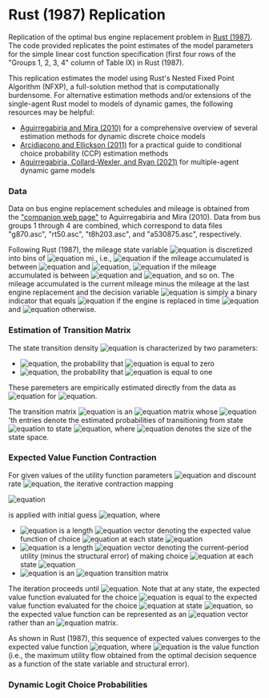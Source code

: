 # Rust (1987) Replication

Replication of the optimal bus engine replacement problem in [Rust (1987)](https://www.econometricsociety.org/publications/econometrica/1987/09/01/optimal-replacement-gmc-bus-engines-empirical-model-harold). The code provided replicates the point estimates of the model parameters for the simple linear cost function specification (first four rows of the "Groups 1, 2, 3, 4" column of Table IX) in Rust (1987).

This replication estimates the model using Rust's Nested Fixed Point Algorithm (NFXP), a full-solution method that is computationally burdensome. For alternative estimation methods and/or extensions of the single-agent Rust model to models of dynamic games, the following resources may be helpful:
* [Aguirregabiria and Mira (2010)](http://aguirregabiria.net/wpapers/survey_annalsje.pdf) for a comprehensive overview of several estimation methods for dynamic discrete choice models
* [Arcidiacono and Ellickson (2011)](https://www.annualreviews.org/doi/abs/10.1146/annurev-economics-111809-125038) for a practical guide to conditional choice probability (CCP) estimation methods
* [Aguirregabiria, Collard-Wexler, and Ryan (2021)](https://arxiv.org/abs/2109.01725) for multiple-agent dynamic game models

### Data

Data on bus engine replacement schedules and mileage is obtained from the ["companion web page"](http://individual.utoronto.ca/vaguirre/wpapers/program_code_survey_joe_2008.html) to Aguirregabiria and Mira (2010). Data from bus groups 1 through 4 are combined, which correspond to data files "g870.asc", "rt50.asc", "t8h203.asc", and "a530875.asc", respectively.

Following Rust (1987), the mileage state variable ![equation](https://latex.codecogs.com/svg.image?x_t) is discretized into bins of ![equation](https://latex.codecogs.com/svg.image?5000) mi., i.e., ![equation](https://latex.codecogs.com/svg.image?x_t&space;=&space;1) if the mileage accumulated is between ![equation](https://latex.codecogs.com/svg.image?0) and ![equation](https://latex.codecogs.com/svg.image?5000), ![equation](https://latex.codecogs.com/svg.image?x_t&space;=&space;2) if the mileage accumulated is between ![equation](https://latex.codecogs.com/svg.image?5000) and ![equation](https://latex.codecogs.com/svg.image?10000), and so on. The mileage accumulated is the current mileage minus the mileage at the last engine replacement and the decision variable ![equation](https://latex.codecogs.com/svg.image?i_t) is simply a binary indicator that equals ![equation](https://latex.codecogs.com/svg.image?1) if the engine is replaced in time ![equation](https://latex.codecogs.com/svg.image?t) and ![equation](https://latex.codecogs.com/svg.image?0) otherwise.

### Estimation of Transition Matrix

The state transition density ![equation](https://latex.codecogs.com/svg.image?p(x_{t&plus;1}&space;|&space;x_t,&space;i_t,&space;\theta_3)) is characterized by two parameters:
- ![equation](https://latex.codecogs.com/svg.image?\theta_3_0), the probability that ![equation](https://latex.codecogs.com/svg.image?x_{t&plus;1}&space;-&space;x_{t}) is equal to zero
- ![equation](https://latex.codecogs.com/svg.image?\theta_3_1), the probability that ![equation](https://latex.codecogs.com/svg.image?x_{t&plus;1}&space;-&space;x_{t}) is equal to one

These paremeters are empirically estimated directly from the data as ![equation](https://latex.codecogs.com/svg.image?\hat\theta_{3j}&space;=&space;\text{freq}(x_{t&space;&plus;&space;1}&space;-&space;x_t&space;=&space;j)) for ![equation](https://latex.codecogs.com/svg.image?j&space;=&space;1,&space;2).

The transition matrix ![equation](https://latex.codecogs.com/svg.image?P) is an ![equation](https://latex.codecogs.com/svg.image?S&space;\times&space;S) matrix whose ![equation](https://latex.codecogs.com/svg.image?[i,&space;j])'th entries denote the estimated probabilities of transitioning from state ![equation](https://latex.codecogs.com/svg.image?i) to state ![equation](https://latex.codecogs.com/svg.image?j), where ![equation](https://latex.codecogs.com/svg.image?S&space;=&space;90) denotes the size of the state space.

### Expected Value Function Contraction

For given values of the utility function parameters ![equation](https://latex.codecogs.com/svg.image?\theta_{1}) and discount rate ![equation](https://latex.codecogs.com/svg.image?\beta), the iterative contraction mapping

![equation](https://latex.codecogs.com/svg.image?EV^{new}(x,0)&space;=&space;P&space;[\sum_{x}&space;\log&space;(\sum_{i&space;=&space;0,&space;1}&space;\exp(\bar&space;u(x,&space;0;&space;\theta_1)&space;&plus;&space;\beta&space;EV^{old}(x,0)))]) 

is applied with initial guess ![equation](https://latex.codecogs.com/svg.image?EV&space;=&space;0), where
- ![equation](https://latex.codecogs.com/svg.image?EV(x,0)) is a length ![equation](https://latex.codecogs.com/svg.image?S) vector denoting the expected value function of choice ![equation](https://latex.codecogs.com/svg.image?i&space;=&space;0) at each state ![equation](https://latex.codecogs.com/svg.image?x)
- ![equation](https://latex.codecogs.com/svg.image?\bar&space;u(x,&space;0;&space;\theta_1)) is a length ![equation](https://latex.codecogs.com/svg.image?S) vector denoting the current-period utility (minus the structural error) of making choice ![equation](https://latex.codecogs.com/svg.image?i&space;=&space;0) at each state ![equation](https://latex.codecogs.com/svg.image?x)
- ![equation](https://latex.codecogs.com/svg.image?P) is an ![equation](https://latex.codecogs.com/svg.image?S&space;\times&space;S) transition matrix

The iteration proceeds until ![equation](https://latex.codecogs.com/svg.image?\left\|&space;EV^{new}(x,0)&space;-&space;EV^{old}(x,0)\right\|&space;<&space;10^{-6}). Note that at any state, the expected value function evaluated for the choice ![equation](https://latex.codecogs.com/svg.image?i&space;=&space;1) is equal to the expected value function evaluated for the choice ![equation](https://latex.codecogs.com/svg.image?i&space;=&space;0) at state ![equation](https://latex.codecogs.com/svg.image?x&space;=&space;0), so the expected value function can be represented as an ![equation](https://latex.codecogs.com/svg.image?S&space;\times&space;1) vector rather than an ![equation](https://latex.codecogs.com/svg.image?S&space;\times&space;2) matrix.

As shown in Rust (1987), this sequence of expected values converges to the expected value function ![equation](https://latex.codecogs.com/svg.image?EV(x,&space;i)&space;=&space;E[V(x',&space;\epsilon';&space;\theta_1)&space;|&space;x,&space;i]), where ![equation](https://latex.codecogs.com/svg.image?V(\cdot)) is the value function (i.e., the maximum utility flow obtained from the optimal decision sequence as a function of the state variable and structural error).

### Dynamic Logit Choice Probabilities